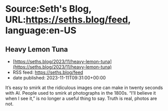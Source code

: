 # Source:Seth's Blog, URL:https://seths.blog/feed, language:en-US

## Heavy Lemon Tuna
 - [https://seths.blog/2023/11/heavy-lemon-tuna](https://seths.blog/2023/11/heavy-lemon-tuna)
 - RSS feed: https://seths.blog/feed
 - date published: 2023-11-11T09:31:00+00:00

It&#8217;s easy to smirk at the ridiculous images one can make in twenty seconds with AI. People used to smirk at photographs in the 1800s. &#8220;I&#8217;ll believe it when I see it,&#8221; is no longer a useful thing to say. Truth is real, photos are not.

